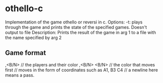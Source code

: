 # othello-c
Implementation of the game othello or reversi in c.
Options:
-t: plays through the game and prints the state of the specified games. Doesn't output to file
Description:
Prints the result of the game in arg 1 to a file with the name specified by arg 2
## Game format
<Player1-name>,<B/N> // the players and their color
<Player2-name>,<B/N>
<B/N>                // the color that moves first
<move>               // moves in the form of coordinates such as A1, B3 C4
<move>               // a newline here means a pass.
<move>
